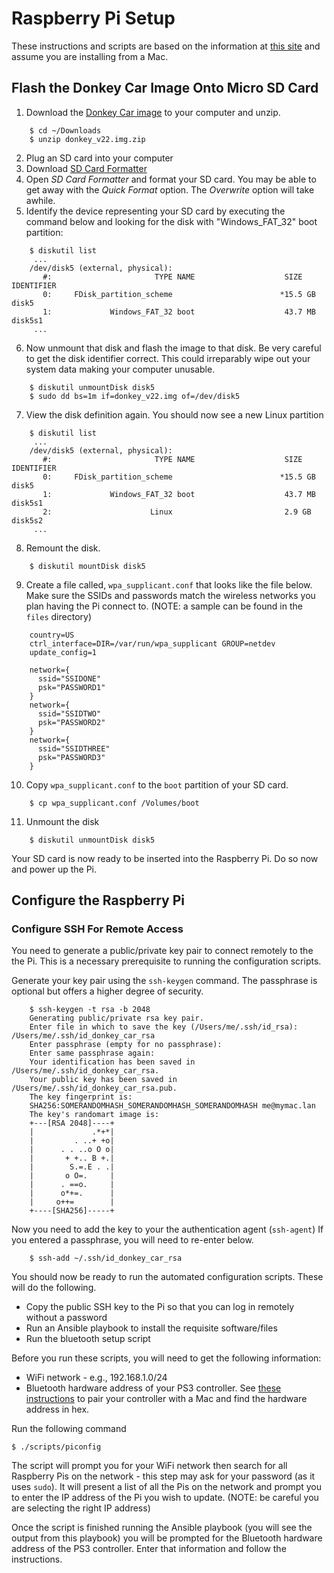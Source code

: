 # Raspberry Pi Setup

These instructions and scripts are based on the information at [this
site](http://docs.donkeycar.com/guide/install_software) and assume you are
installing from a Mac.

## Flash the Donkey Car Image Onto Micro SD Card

1. Download the [Donkey Car image](https://www.dropbox.com/s/wiudnm2dcsvoquu/donkey_v22.img.zip?dl=0) 
   to your computer and unzip.

````
    $ cd ~/Downloads
    $ unzip donkey_v22.img.zip
````
2. Plug an SD card into your computer
3. Download [SD Card Formatter](http://sdcard.org)
4. Open *SD Card Formatter* and format your SD card.  You may be able to
   get away with the *Quick Format* option.  The *Overwrite* option
   will take awhile.
5. Identify the device representing your SD card by executing the command
   below and looking for the disk with "Windows_FAT_32" boot partition:

````
    $ diskutil list
     ...
    /dev/disk5 (external, physical):
       #:                       TYPE NAME                    SIZE       IDENTIFIER
       0:     FDisk_partition_scheme                        *15.5 GB    disk5
       1:             Windows_FAT_32 boot                    43.7 MB    disk5s1
     ...
````
6. Now unmount that disk and flash the image to that disk. Be very careful
   to get the disk identifier correct.  This could irreparably wipe out
   your system data making your computer unusable.

````
    $ diskutil unmountDisk disk5
    $ sudo dd bs=1m if=donkey_v22.img of=/dev/disk5
````

7. View the disk definition again. You should now see a new Linux partition

````
    $ diskutil list
     ...
    /dev/disk5 (external, physical):
       #:                       TYPE NAME                    SIZE       IDENTIFIER
       0:     FDisk_partition_scheme                        *15.5 GB    disk5
       1:             Windows_FAT_32 boot                    43.7 MB    disk5s1
       2:                      Linux                         2.9 GB     disk5s2
     ...
````
8. Remount the disk.

````
    $ diskutil mountDisk disk5
````

9. Create a file called, `wpa_supplicant.conf` that looks like the file
   below.  Make sure the SSIDs and passwords match the wireless networks
   you plan having the Pi connect to. (NOTE: a sample can be found in
   the `files` directory)

````
    country=US
    ctrl_interface=DIR=/var/run/wpa_supplicant GROUP=netdev
    update_config=1
    
    network={
      ssid="SSIDONE"
      psk="PASSWORD1"
    }
    network={
      ssid="SSIDTWO"
      psk="PASSWORD2"
    }
    network={
      ssid="SSIDTHREE"
      psk="PASSWORD3"
    }
````
10. Copy `wpa_supplicant.conf` to the `boot` partition of your SD card.

````
    $ cp wpa_supplicant.conf /Volumes/boot
````

11. Unmount the disk
````
    $ diskutil unmountDisk disk5
````

Your SD card is now ready to be inserted into the Raspberry Pi.  Do so now
and power up the Pi.

## Configure the Raspberry Pi

### Configure SSH For Remote Access
You need to generate a public/private key pair to connect remotely to the
the Pi.  This is a necessary prerequisite to running the configuration
scripts.

Generate your key pair using the `ssh-keygen` command.  The passphrase
is optional but offers a higher degree of security.

````
    $ ssh-keygen -t rsa -b 2048
    Generating public/private rsa key pair.
    Enter file in which to save the key (/Users/me/.ssh/id_rsa): /Users/me/.ssh/id_donkey_car_rsa
    Enter passphrase (empty for no passphrase): 
    Enter same passphrase again: 
    Your identification has been saved in /Users/me/.ssh/id_donkey_car_rsa.
    Your public key has been saved in /Users/me/.ssh/id_donkey_car_rsa.pub.
    The key fingerprint is:
    SHA256:SOMERANDOMHASH_SOMERANDOMHASH_SOMERANDOMHASH me@mymac.lan
    The key's randomart image is:
    +---[RSA 2048]----+
    |             .*+*|
    |         . ..+ +o|
    |      . . ..o O o|
    |       + +.. B +.|
    |        S.=.E . .|
    |       o O=.     |
    |      . ==o.     |
    |      o*+=.      |
    |     o++=        |
    +----[SHA256]-----+
````

Now you need to add the key to your the authentication agent (`ssh-agent`)
If you entered a passphrase, you will need to re-enter below.

````
    $ ssh-add ~/.ssh/id_donkey_car_rsa
````

You should now be ready to run the automated configuration scripts.  These
will do the following.

* Copy the public SSH key to the Pi so that you can log in remotely without
  a password
* Run an Ansible playbook to install the requisite software/files
* Run the bluetooth setup script

Before you run these scripts, you will need to get the following information:

* WiFi network - e.g., 192.168.1.0/24
* Bluetooth hardware address of your PS3 controller.
  See [these instructions](http://osxdaily.com/2014/12/28/connect-playstation-3-controller-mac-os-x/) 
  to pair your controller with a Mac and find the hardware address in hex.

Run the following command

````
$ ./scripts/piconfig
````

The script will prompt you for your WiFi network then search for all 
Raspberry Pis on the network - this step may ask for your password (as it
uses `sudo`).  It will present a list of all the Pis on the network and
prompt you to enter the IP address of the Pi you wish to update.  (NOTE:
be careful you are selecting the right IP address)

Once the script is finished running the Ansible playbook (you will see
the output from this playbook) you will be prompted for the Bluetooth
hardware address of the PS3 controller.  Enter that information 
and follow the instructions.
